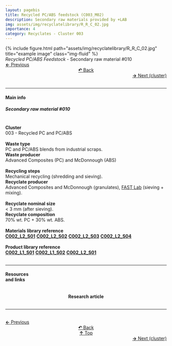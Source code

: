 ```yaml
---
layout: pagebis
title: Recycled PC/ABS feedstock (C003_M02)
description: Secondary raw materials provided by +LAB
img: assets/img/recyclatelibrary/R_R_C_02.jpg
importance: 4
category: Recyclates - Cluster 003
---
```

<div class="row">
    <div class="col-sm mt-3 mt-md-0">
        {% include figure.html path="assets/img/recyclatelibrary/R_R_C_02.jpg" title="example image" class="img-fluid" %}
    </div>
</div>
<div class="caption">
    <i>Recycled PC/ABS Feedstock </i> - Secondary raw material #010
</div>

<div class="row justify-content-sm-center">
    <div class="col-sm-4 mt-3 mt-md-0" style="text-align:left">
      <a href="/projects/RecLi_C003_M01/" target="_self"><b>←</b> Previous</a>
    </div>
    <div class="col-sm-4 mt-3 mt-md-0" style="text-align:center">
  <a href="/recyclatelibrary/" target="_self"><b>↶</b> Back</a>
    </div>
    <div class="col-sm-4 mt-3 mt-md-0" style="text-align:right">
        <td align="right"><a href="/projects/RecLi_C004_M01/" target="_self"><b>→</b> Next (cluster)</a></td>
    </div>
</div>
<br>

<hr>
<h4><b>Main info</b></h4>
<h5>Secondary raw material #010</h5>
<br>

<div class="row justify-content-sm-left">
    <div class="col-sm-3 mt-3 mt-md-0" style="text-align:left">
        <b>Cluster</b>
    </div>
    <div class="col-sm-9 mt-3 mt-md-0" style="text-align:left">
        003 - Recycled PC and PC/ABS
    </div>
</div>
<br>

<div class="row justify-content-sm-left">
    <div class="col-sm-3 mt-3 mt-md-0" style="text-align:left">
        <b>Waste type</b>
    </div>
    <div class="col-sm-9 mt-3 mt-md-0" style="text-align:left">
        PC and PC/ABS blends from industrial scraps.
    </div>
</div>
<div class="row justify-content-sm-left">
    <div class="col-sm-3 mt-3 mt-md-0" style="text-align:left">
        <b>Waste producer</b>
    </div>
    <div class="col-sm-9 mt-3 mt-md-0" style="text-align:left">
        Advanced Composites (PC) and McDonnough (ABS)
    </div>
</div>
<br>

<div class="row justify-content-sm-left">
    <div class="col-sm-3 mt-3 mt-md-0" style="text-align:left">
        <b>Recycling steps</b>
    </div>
    <div class="col-sm-9 mt-3 mt-md-0" style="text-align:left">
        Mechanical recycling (shredding and sieving).
    </div>
</div>
<div class="row justify-content-sm-left">
    <div class="col-sm-3 mt-3 mt-md-0" style="text-align:left">
        <b>Recyclate producer</b>
    </div>
    <div class="col-sm-9 mt-3 mt-md-0" style="text-align:left">
        Advanced Composites and McDonnough (granulates), <a href="https://www.appropedia.org/FAST">FAST Lab</a> (sieving + mixing).
    </div>
</div>
<br>

<div class="row justify-content-sm-left">
    <div class="col-sm-3 mt-3 mt-md-0" style="text-align:left">
        <b>Recyclate nominal size</b>
    </div>
    <div class="col-sm-9 mt-3 mt-md-0" style="text-align:left">
        < 3 mm (after sieving).
    </div>
</div>
<div class="row justify-content-sm-left">
    <div class="col-sm-3 mt-3 mt-md-0" style="text-align:left">
        <b>Recyclate composition</b>
    </div>
    <div class="col-sm-9 mt-3 mt-md-0" style="text-align:left">
        70% wt. PC + 30% wt. ABS.
    </div>
</div>
<br>

<div class="row justify-content-sm-left">
    <div class="col-sm-3 mt-3 mt-md-0" style="text-align:left">
        <b>Materials library reference</b>
    </div>
    <div class="col-sm-9 mt-3 mt-md-0" style="text-align:left">
        <a href="/projects/MatLi_C002_L2_S01/" target="_blank" title="Recyclate sample"><i class='fas fa-square' style='font-size:1rem'></i> <b>C002_L2_S01</b></a> <a href="/projects/MatLi_C002_L2_S02/" target="_blank" title="Recyclate sample"><i class='fas fa-square' style='font-size:1rem'></i> <b>C002_L2_S02</b></a> <a href="/projects/MatLi_C002_L2_S03/" target="_blank" title="Recyclate sample"><i class='fas fa-square' style='font-size:1rem'></i> <b>C002_L2_S03</b></a> <a href="/projects/MatLi_C002_L2_S04/" target="_blank" title="Recyclate sample"><i class='fas fa-square' style='font-size:1rem'></i> <b>C002_L2_S04</b></a>
    </div>
</div>
<br>

<div class="row justify-content-sm-left">
    <div class="col-sm-3 mt-3 mt-md-0" style="text-align:left">
        <b>Product library reference</b>
    </div>
    <div class="col-sm-9 mt-3 mt-md-0" style="text-align:left">
        <a href="/projects/ProLi_C002_L01_S01/" target="_blank" title="Recyclate sample"><i class='fas fa-chair' style='font-size:1rem'></i> <b>C002_L1_S01</b></a> <a href="/projects/ProLi_C002_L01_S02/" target="_blank" title="Recyclate sample"><i class='fas fa-chair' style='font-size:1rem'></i> <b>C002_L1_S02</b></a> <a href="/projects/ProLi_C002_L02_S01/" target="_blank" title="Recyclate sample"><i class='fas fa-chair' style='font-size:1rem'></i> <b>C002_L2_S01</b></a>
    </div>
</div>
<br>

<hr>

<div class="row justify-content-sm-left">
    <div class="col-sm-3 mt-3 mt-md-0" style="text-align:left">
    <h4><b>Resources <br>and links</b></h4>
    </div>
    <div class="col-sm-2 mt-3 mt-md-0" style="text-align:center">
    <a href="https://www.sciencedirect.com/science/article/pii/S2214993723001653?via%3Dihub" title="Research article"><i class='fas fa-clipboard-check' style='font-size:3rem'></i></a> <br><b>Research article</b>
    </div>
</div>

<br>
<hr>

<br>
<div class="row justify-content-sm-center">
    <div class="col-sm-3 mt-3 mt-md-0" style="text-align:left">
          <a href="/projects/RecLi_C003_M01/" target="_self"><b>←</b> Previous</a>
      </div>
    <div class="col-sm-3 mt-3 mt-md-0" style="text-align:center">
  <a href="/recyclatelibrary/" target="_self"><b>↶</b> Back</a>
    </div>
    <div class="col-sm-3 mt-3 mt-md-0" style="text-align:center">
  <a href="#" target="_self"><b>↑</b> Top</a>
    </div>
    <div class="col-sm-3 mt-3 mt-md-0" style="text-align:right">
        <td align="right"><a href="/projects/RecLi_C004_M01/" target="_self"><b>→</b> Next (cluster)</a></td>
    </div>
</div>
